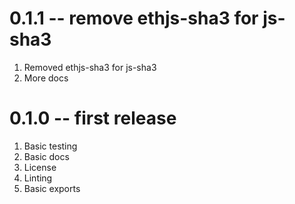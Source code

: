 # 0.1.1 -- remove ethjs-sha3 for js-sha3

1. Removed ethjs-sha3 for js-sha3
2. More docs

# 0.1.0 -- first release

1. Basic testing
2. Basic docs
3. License
4. Linting
5. Basic exports
